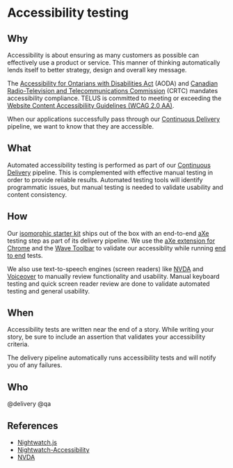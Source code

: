 # Accessibility testing

## Why

Accessibility is about ensuring as many customers as possible can effectively use a product or service. This manner of thinking automatically lends itself to better strategy, design and overall key message.

The [Accessibility for Ontarians with Disabilities Act](http://www.aoda.ca/) (AODA) and [Canadian Radio-Television and Telecommunications Commission](http://www.crtc.gc.ca/eng/home-accueil.htm) (CRTC) mandates accessibility compliance. TELUS is committed to meeting or exceeding the [Website Content Accessibiliity Guidelines (WCAG 2.0 AA)](https://www.w3.org/WAI/WCAG20/quickref/).

When our applications successfully pass through our [Continuous Delivery](../../process/continuous-delivery.md) pipeline, we want to know that they are accessible.

## What

Automated accessibility testing is performed as part of our [Continuous Delivery](../../process/continuous-delivery.md) pipeline. This is complemented with effective manual testing in order to provide reliable results. Automated testing tools will identify programmatic issues, but manual testing is needed to validate usability and content consistency.

## How

Our [isomorphic starter kit](../../development/starter-kits.md) ships out of the box with an end-to-end [aXe](https://axe-core.org/) testing step as part of its delivery pipeline. We use the [aXe extension for Chrome](https://chrome.google.com/webstore/detail/axe/lhdoppojpmngadmnindnejefpokejbdd) and the [Wave Toolbar](http://wave.webaim.org/extension/) to validate our accessiblity while running [end to end](../functional/e2e.md) tests.

We also use text-to-speech engines (screen readers) like [NVDA](https://www.nvaccess.org/) and [Voiceover](https://www.apple.com/ca/accessibility/iphone/vision/) to manually review functionality and usability. Manual keyboard testing and quick screen reader review are done to validate automated testing and general usability.

## When

Accessibility tests are written near the end of a story. While writing your story, be sure to include an assertion that validates your accessibility criteria.

The delivery pipeline automatically runs accessibility tests and will notify you of any failures.

## Who

@delivery
@qa

## References

- [Nightwatch.js](http://nightwatchjs.org/)
- [Nightwatch-Accessibility](https://github.com/ahmadnassri/nightwatch-accessibility)
- [NVDA](https://www.nvaccess.org/)

